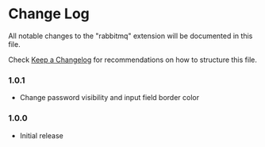 # Change Log

All notable changes to the "rabbitmq" extension will be documented in this file.

Check [Keep a Changelog](http://keepachangelog.com/) for recommendations on how to structure this file.

### 1.0.1

- Change password visibility and input field border color

### 1.0.0

- Initial release
